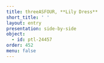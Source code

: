 ```yaml
---
title: threeASFOUR, **Lily Dress**
short_title: ' '
layout: entry
presentation: side-by-side
object:
  - id: ptl-24457
order: 452
menu: false
---
```

